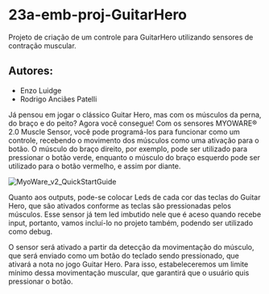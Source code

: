 # 23a-emb-proj-GuitarHero
 Projeto de criação de um controle para GuitarHero utilizando sensores de contração muscular.
## Autores:
- Enzo Luidge
- Rodrigo Anciães Patelli

Já pensou em jogar o clássico Guitar Hero, mas com os músculos da perna, do braço e do peito?
Agora você consegue! Com os sensores MYOWARE® 2.0 Muscle Sensor, você pode programá-los para funcionar como um controle, recebendo o movimento dos músculos como uma ativação para o botão.
O músculo do braço direito, por exemplo, pode ser utilizado para pressionar o botão verde, enquanto o músculo do braço esquerdo pode ser utilizado para o botão vermelho, e assim por diante. 

![MyoWare_v2_QuickStartGuide](https://user-images.githubusercontent.com/81188402/226212412-9473d7af-d993-474e-9a8d-25e1f4f86a63.jpg)

Quanto aos outputs, pode-se colocar Leds de cada cor das teclas do Guitar Hero, que são ativados conforme as teclas são pressionadas pelos músculos. 
Esse sensor já tem led imbutido nele que é aceso quando recebe input, portanto, vamos incluí-lo no projeto também, podendo ser utilizado como debug.

O sensor será ativado a partir da detecção da movimentação do músculo, que será enviado como um botão do teclado sendo pressionado, que ativará a nota no jogo Guitar Hero. Para isso, estabeleceremos um limite mínimo dessa movimentação muscular, que garantirá que o usuário quis pressionar o botão. 
